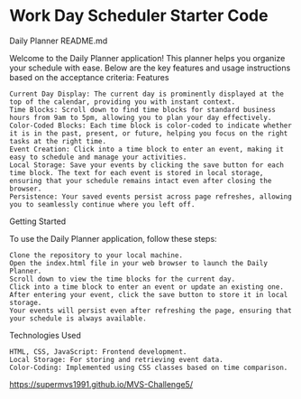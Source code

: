 # Work Day Scheduler Starter Code

Daily Planner README.md

Welcome to the Daily Planner application! This planner helps you organize your schedule with ease. Below are the key features and usage instructions based on the acceptance criteria:
Features

    Current Day Display: The current day is prominently displayed at the top of the calendar, providing you with instant context.
    Time Blocks: Scroll down to find time blocks for standard business hours from 9am to 5pm, allowing you to plan your day effectively.
    Color-Coded Blocks: Each time block is color-coded to indicate whether it is in the past, present, or future, helping you focus on the right tasks at the right time.
    Event Creation: Click into a time block to enter an event, making it easy to schedule and manage your activities.
    Local Storage: Save your events by clicking the save button for each time block. The text for each event is stored in local storage, ensuring that your schedule remains intact even after closing the browser.
    Persistence: Your saved events persist across page refreshes, allowing you to seamlessly continue where you left off.

Getting Started

To use the Daily Planner application, follow these steps:

    Clone the repository to your local machine.
    Open the index.html file in your web browser to launch the Daily Planner.
    Scroll down to view the time blocks for the current day.
    Click into a time block to enter an event or update an existing one.
    After entering your event, click the save button to store it in local storage.
    Your events will persist even after refreshing the page, ensuring that your schedule is always available.

Technologies Used

    HTML, CSS, JavaScript: Frontend development.
    Local Storage: For storing and retrieving event data.
    Color-Coding: Implemented using CSS classes based on time comparison.

https://supermvs1991.github.io/MVS-Challenge5/
